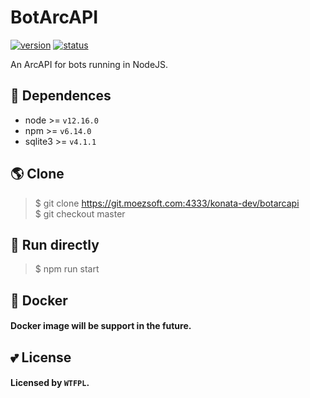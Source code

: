 # BotArcAPI

[![version](https://img.shields.io/static/v1?label=version&message=1.0.0&color=green&style=flat-square)](#)
[![status](https://img.shields.io/static/v1?label=build&message=failing&color=red&style=flat-square)](#)

An ArcAPI for bots running in NodeJS. <br/>

## 🤔 Dependences
- node >= `v12.16.0`
- npm >= `v6.14.0`
- sqlite3 >= `v4.1.1`

## 🌎 Clone
> $ git clone https://git.moezsoft.com:4333/konata-dev/botarcapi  
> $ git checkout master

## 🎉 Run directly
> $ npm run start

## 🐋 Docker
#### Docker image will be support in the future.

## 💕 License
#### Licensed by `WTFPL`.
